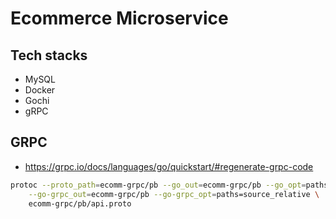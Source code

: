 # Ecommerce Microservice

## Tech stacks

- MySQL
- Docker
- Gochi
- gRPC

## GRPC

- https://grpc.io/docs/languages/go/quickstart/#regenerate-grpc-code

```bash
protoc --proto_path=ecomm-grpc/pb --go_out=ecomm-grpc/pb --go_opt=paths=source_relative \
    --go-grpc_out=ecomm-grpc/pb --go-grpc_opt=paths=source_relative \
    ecomm-grpc/pb/api.proto
```
